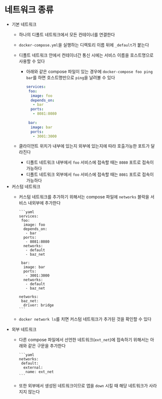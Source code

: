 # 네트워크 종류

- 기본 네트워크
  - 하나의 디폴트 네트워크에서 모든 컨테이너를 연결한다
  - `docker-compose.yml`을 실행하는 디렉토리 이름 뒤에 `_default`가 붙는다
  - 디폴트 네트워크 안에서 컨테이너간 통신 시에는 서비스 이름을 호스트명으로 사용할 수 있다
    - 아래와 같은 compose 파일이 있는 경우에 `docker-compose foo ping bar`를 하면 호스트명만으로 `ping`을 날려볼 수 있다

        ```yaml
        services:
         foo:
          image: foo
          depends_on: 
           - bar
          ports:
           - 8081:8080
         
         bar:
          image: bar
          ports:
           - 3001:3000
        ```

  - 클라이언트 위치가 내부에 있는지 외부에 있는지에 따라 호출가능한 포트가 달라진다
    - 디폴트 네트워크 내부에서 `foo` 서비스에 접속할 때는 `8080` 포트로 접속이 가능하다
    - 디폴트 네트워크 외부에서 `foo` 서비스에 접속할 때는 `8081` 포트로 접속이 가능하다
- 커스텀 네트워크
  - 커스텀 네트워크를 추가하기 위해서는 compose 파일에 `networks` 블락을 서비스 내외부에 추가한다

        ```yaml
        services:
         foo:
          image: foo
          depends_on: 
           - bar
          ports:
           - 8081:8080
          networks:
           - default
           - baz_net
         
         bar:
          image: bar
          ports:
           - 3001:3000
          networks:
           - default
           - baz_net

        networks:
         baz_net:
          driver: bridge
        ```

  - `docker network ls`를 치면 커스텀 네트워크가 추가된 것을 확인할 수 있다
- 외부 네트워크
  - 다른 compose 파일에서 선언한 네트워크(`ext_net`)에 접속하기 위해서는 아래와 같은 구문을 추가한다

        ```yaml
        networks:
         default:
          external:
           name: ext_net
        ```

  - 또한 외부에서 생성된 네트워크이므로 앱을 `down` 시킬 때 해당 네트워크가 사라지지 않는다
